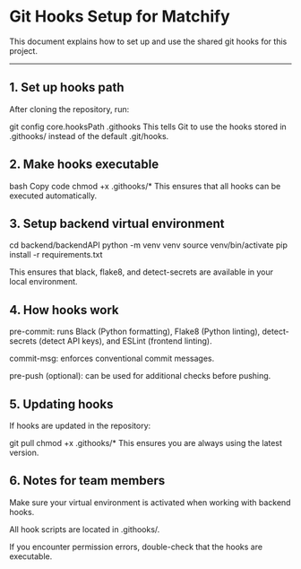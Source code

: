 # Git Hooks Setup for Matchify

This document explains how to set up and use the shared git hooks for this project.

---

## 1. Set up hooks path

After cloning the repository, run:

git config core.hooksPath .githooks
This tells Git to use the hooks stored in .githooks/ instead of the default .git/hooks.

## 2. Make hooks executable
bash
Copy code
chmod +x .githooks/*
This ensures that all hooks can be executed automatically.

## 3. Setup backend virtual environment

cd backend/backendAPI
python -m venv venv
source venv/bin/activate
pip install -r requirements.txt

This ensures that black, flake8, and detect-secrets are available in your local environment.

## 4. How hooks work
pre-commit: runs Black (Python formatting), Flake8 (Python linting), detect-secrets (detect API keys), and ESLint (frontend linting).

commit-msg: enforces conventional commit messages.

pre-push (optional): can be used for additional checks before pushing.

## 5. Updating hooks
If hooks are updated in the repository:

git pull
chmod +x .githooks/*
This ensures you are always using the latest version.

## 6. Notes for team members
Make sure your virtual environment is activated when working with backend hooks.

All hook scripts are located in .githooks/.

If you encounter permission errors, double-check that the hooks are executable.
